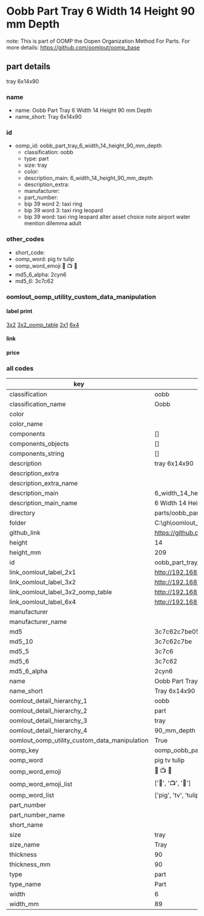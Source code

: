# Oobb Part Tray 6 Width 14 Height 90 mm Depth  

note: This is part of OOMP the Oopen Organization Method For Parts. For more details: https://github.com/oomlout/oomp_base

##  part details
  



tray 6x14x90



### name
* name: Oobb Part Tray 6 Width 14 Height 90 mm Depth
* name_short: Tray 6x14x90 
### id
* oomp_id: oobb_part_tray_6_width_14_height_90_mm_depth
  * classification: oobb
  * type: part
  * size: tray
  * color: 
  * description_main: 6_width_14_height_90_mm_depth
  * description_extra: 
  * manufacturer: 
  * part_number: 
  * bip 39 word 2: taxi ring
  * bip 39 word 3: taxi ring leopard
  * bip 39 word: taxi ring leopard alter asset choice note airport water mention dilemma adult

### other_codes
* short_code: 
* oomp_word: pig tv tulip
* oomp_word_emoji :pig: :tv: :tulip:
* md5_6_alpha: 2cyn6
* md5_6: 3c7c62






### oomlout_oomp_utility_custom_data_manipulation
#### label print
[3x2](http://192.168.1.245:1112/?label=oomp%202cyn6)
[3x2_oomp_table](http://192.168.1.108:1112/?label=oomp%202cyn6)
[2x1](http://192.168.1.242:1112/?label=oomp%202cyn6)
[6x4](http://192.168.1.55:1112/?label=oomp%202cyn6)    

#### link

                              

#### price







### all codes 
| key | value |  
| --- | --- |  
| classification | oobb |  
| classification_name | Oobb |  
| color |  |  
| color_name |  |  
| components | [] |  
| components_objects | [] |  
| components_string | [] |  
| description | tray 6x14x90 |  
| description_extra |  |  
| description_extra_name |  |  
| description_main | 6_width_14_height_90_mm_depth |  
| description_main_name | 6 Width 14 Height 90 mm Depth |  
| directory | parts/oobb_part_tray_6_width_14_height_90_mm_depth |  
| folder | C:\gh\oomlout_oobb_version_4_generated_parts\parts\oobb_part_tray_6_width_14_height_90_mm_depth |  
| github_link | https://github.com/oomlout/oomlout_oomp_part_src/tree/main/parts/oobb_part_tray_6_width_14_height_90_mm_depth |  
| height | 14 |  
| height_mm | 209 |  
| id | oobb_part_tray_6_width_14_height_90_mm_depth |  
| link_oomlout_label_2x1 | http://192.168.1.242:1112/?label=oomp%202cyn6 |  
| link_oomlout_label_3x2 | http://192.168.1.245:1112/?label=oomp%202cyn6 |  
| link_oomlout_label_3x2_oomp_table | http://192.168.1.108:1112/?label=oomp%202cyn6 |  
| link_oomlout_label_6x4 | http://192.168.1.55:1112/?label=oomp%202cyn6 |  
| manufacturer |  |  
| manufacturer_name |  |  
| md5 | 3c7c62c7be0592d4a086d07700ae86f3 |  
| md5_10 | 3c7c62c7be |  
| md5_5 | 3c7c6 |  
| md5_6 | 3c7c62 |  
| md5_6_alpha | 2cyn6 |  
| name | Oobb Part Tray 6 Width 14 Height 90 mm Depth |  
| name_short | Tray 6x14x90  |  
| oomlout_detail_hierarchy_1 | oobb |  
| oomlout_detail_hierarchy_2 | part |  
| oomlout_detail_hierarchy_3 | tray |  
| oomlout_detail_hierarchy_4 | 90_mm_depth |  
| oomlout_oomp_utility_custom_data_manipulation | True |  
| oomp_key | oomp_oobb_part_tray_6_width_14_height_90_mm_depth |  
| oomp_word | pig tv tulip |  
| oomp_word_emoji | :pig: :tv: :tulip: |  
| oomp_word_emoji_list | [':pig:', ':tv:', ':tulip:'] |  
| oomp_word_list | ['pig', 'tv', 'tulip'] |  
| part_number |  |  
| part_number_name |  |  
| short_name |  |  
| size | tray |  
| size_name | Tray |  
| thickness | 90 |  
| thickness_mm | 90 |  
| type | part |  
| type_name | Part |  
| width | 6 |  
| width_mm | 89 |  
